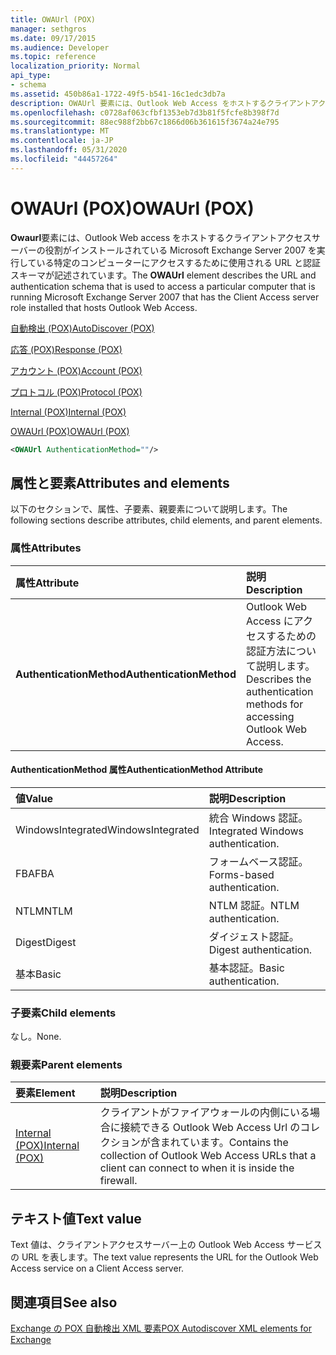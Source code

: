 ```yaml
---
title: OWAUrl (POX)
manager: sethgros
ms.date: 09/17/2015
ms.audience: Developer
ms.topic: reference
localization_priority: Normal
api_type:
- schema
ms.assetid: 450b86a1-1722-49f5-b541-16c1edc3db7a
description: OWAUrl 要素には、Outlook Web Access をホストするクライアントアクセスサーバーの役割がインストールされている Microsoft Exchange Server 2007 を実行している特定のコンピューターにアクセスするために使用される URL と認証スキーマが記述されています。
ms.openlocfilehash: c0728af063cfbf1353eb7d3b81f5fcfe8b398f7d
ms.sourcegitcommit: 88ec988f2bb67c1866d06b361615f3674a24e795
ms.translationtype: MT
ms.contentlocale: ja-JP
ms.lasthandoff: 05/31/2020
ms.locfileid: "44457264"
---
```

# <a name="owaurl-pox"></a><span data-ttu-id="9e877-103">OWAUrl (POX)</span><span class="sxs-lookup"><span data-stu-id="9e877-103">OWAUrl (POX)</span></span>

<span data-ttu-id="9e877-104">**Owaurl**要素には、Outlook Web access をホストするクライアントアクセスサーバーの役割がインストールされている Microsoft Exchange Server 2007 を実行している特定のコンピューターにアクセスするために使用される URL と認証スキーマが記述されています。</span><span class="sxs-lookup"><span data-stu-id="9e877-104">The **OWAUrl** element describes the URL and authentication schema that is used to access a particular computer that is running Microsoft Exchange Server 2007 that has the Client Access server role installed that hosts Outlook Web Access.</span></span> 
  
[<span data-ttu-id="9e877-105">自動検出 (POX)</span><span class="sxs-lookup"><span data-stu-id="9e877-105">AutoDiscover (POX)</span></span>](autodiscover-pox.md)
  
[<span data-ttu-id="9e877-106">応答 (POX)</span><span class="sxs-lookup"><span data-stu-id="9e877-106">Response (POX)</span></span>](response-pox.md)
  
[<span data-ttu-id="9e877-107">アカウント (POX)</span><span class="sxs-lookup"><span data-stu-id="9e877-107">Account (POX)</span></span>](account-pox.md)
  
[<span data-ttu-id="9e877-108">プロトコル (POX)</span><span class="sxs-lookup"><span data-stu-id="9e877-108">Protocol (POX)</span></span>](protocol-pox.md)
  
[<span data-ttu-id="9e877-109">Internal (POX)</span><span class="sxs-lookup"><span data-stu-id="9e877-109">Internal (POX)</span></span>](internal-pox.md)
  
[<span data-ttu-id="9e877-110">OWAUrl (POX)</span><span class="sxs-lookup"><span data-stu-id="9e877-110">OWAUrl (POX)</span></span>](owaurl-pox.md)
  
```xml
<OWAUrl AuthenticationMethod=""/>
```

## <a name="attributes-and-elements"></a><span data-ttu-id="9e877-111">属性と要素</span><span class="sxs-lookup"><span data-stu-id="9e877-111">Attributes and elements</span></span>

<span data-ttu-id="9e877-112">以下のセクションで、属性、子要素、親要素について説明します。</span><span class="sxs-lookup"><span data-stu-id="9e877-112">The following sections describe attributes, child elements, and parent elements.</span></span>
  
### <a name="attributes"></a><span data-ttu-id="9e877-113">属性</span><span class="sxs-lookup"><span data-stu-id="9e877-113">Attributes</span></span>

|<span data-ttu-id="9e877-114">**属性**</span><span class="sxs-lookup"><span data-stu-id="9e877-114">**Attribute**</span></span>|<span data-ttu-id="9e877-115">**説明**</span><span class="sxs-lookup"><span data-stu-id="9e877-115">**Description**</span></span>|
|:-----|:-----|
|<span data-ttu-id="9e877-116">**AuthenticationMethod**</span><span class="sxs-lookup"><span data-stu-id="9e877-116">**AuthenticationMethod**</span></span> <br/> |<span data-ttu-id="9e877-117">Outlook Web Access にアクセスするための認証方法について説明します。</span><span class="sxs-lookup"><span data-stu-id="9e877-117">Describes the authentication methods for accessing Outlook Web Access.</span></span>  <br/> |
   
#### <a name="authenticationmethod-attribute"></a><span data-ttu-id="9e877-118">AuthenticationMethod 属性</span><span class="sxs-lookup"><span data-stu-id="9e877-118">AuthenticationMethod Attribute</span></span>

|<span data-ttu-id="9e877-119">**値**</span><span class="sxs-lookup"><span data-stu-id="9e877-119">**Value**</span></span>|<span data-ttu-id="9e877-120">**説明**</span><span class="sxs-lookup"><span data-stu-id="9e877-120">**Description**</span></span>|
|:-----|:-----|
|<span data-ttu-id="9e877-121">WindowsIntegrated</span><span class="sxs-lookup"><span data-stu-id="9e877-121">WindowsIntegrated</span></span>  <br/> |<span data-ttu-id="9e877-122">統合 Windows 認証。</span><span class="sxs-lookup"><span data-stu-id="9e877-122">Integrated Windows authentication.</span></span>  <br/> |
|<span data-ttu-id="9e877-123">FBA</span><span class="sxs-lookup"><span data-stu-id="9e877-123">FBA</span></span>  <br/> |<span data-ttu-id="9e877-124">フォームベース認証。</span><span class="sxs-lookup"><span data-stu-id="9e877-124">Forms-based authentication.</span></span>  <br/> |
|<span data-ttu-id="9e877-125">NTLM</span><span class="sxs-lookup"><span data-stu-id="9e877-125">NTLM</span></span>  <br/> |<span data-ttu-id="9e877-126">NTLM 認証。</span><span class="sxs-lookup"><span data-stu-id="9e877-126">NTLM authentication.</span></span>  <br/> |
|<span data-ttu-id="9e877-127">Digest</span><span class="sxs-lookup"><span data-stu-id="9e877-127">Digest</span></span>  <br/> |<span data-ttu-id="9e877-128">ダイジェスト認証。</span><span class="sxs-lookup"><span data-stu-id="9e877-128">Digest authentication.</span></span>  <br/> |
|<span data-ttu-id="9e877-129">基本</span><span class="sxs-lookup"><span data-stu-id="9e877-129">Basic</span></span>  <br/> |<span data-ttu-id="9e877-130">基本認証。</span><span class="sxs-lookup"><span data-stu-id="9e877-130">Basic authentication.</span></span>  <br/> |
   
### <a name="child-elements"></a><span data-ttu-id="9e877-131">子要素</span><span class="sxs-lookup"><span data-stu-id="9e877-131">Child elements</span></span>

<span data-ttu-id="9e877-132">なし。</span><span class="sxs-lookup"><span data-stu-id="9e877-132">None.</span></span>
  
### <a name="parent-elements"></a><span data-ttu-id="9e877-133">親要素</span><span class="sxs-lookup"><span data-stu-id="9e877-133">Parent elements</span></span>

|<span data-ttu-id="9e877-134">**要素**</span><span class="sxs-lookup"><span data-stu-id="9e877-134">**Element**</span></span>|<span data-ttu-id="9e877-135">**説明**</span><span class="sxs-lookup"><span data-stu-id="9e877-135">**Description**</span></span>|
|:-----|:-----|
|[<span data-ttu-id="9e877-136">Internal (POX)</span><span class="sxs-lookup"><span data-stu-id="9e877-136">Internal (POX)</span></span>](internal-pox.md) <br/> |<span data-ttu-id="9e877-137">クライアントがファイアウォールの内側にいる場合に接続できる Outlook Web Access Url のコレクションが含まれています。</span><span class="sxs-lookup"><span data-stu-id="9e877-137">Contains the collection of Outlook Web Access URLs that a client can connect to when it is inside the firewall.</span></span>  <br/> |
   
## <a name="text-value"></a><span data-ttu-id="9e877-138">テキスト値</span><span class="sxs-lookup"><span data-stu-id="9e877-138">Text value</span></span>

<span data-ttu-id="9e877-139">Text 値は、クライアントアクセスサーバー上の Outlook Web Access サービスの URL を表します。</span><span class="sxs-lookup"><span data-stu-id="9e877-139">The text value represents the URL for the Outlook Web Access service on a Client Access server.</span></span>
  
## <a name="see-also"></a><span data-ttu-id="9e877-140">関連項目</span><span class="sxs-lookup"><span data-stu-id="9e877-140">See also</span></span>



[<span data-ttu-id="9e877-141">Exchange の POX 自動検出 XML 要素</span><span class="sxs-lookup"><span data-stu-id="9e877-141">POX Autodiscover XML elements for Exchange</span></span>](pox-autodiscover-xml-elements-for-exchange.md)

